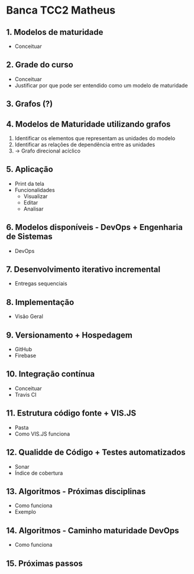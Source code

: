 # Banca TCC2 Matheus

## 1. Modelos de maturidade
+ Conceituar

## 2. Grade do curso
+ Conceituar
+ Justificar por que pode ser entendido como um modelo de maturidade

## 3. Grafos (?)

## 4. Modelos de Maturidade utilizando grafos
1. Identificar os elementos que representam as unidades do modelo
2. Identificar as relações de dependência entre as unidades
3. -> Grafo direcional acíclico

## 5. Aplicação
+ Print da tela
+ Funcionalidades
  + Visualizar
  + Editar
  + Analisar

## 6. Modelos disponíveis - DevOps + Engenharia de Sistemas
+ DevOps

## 7. Desenvolvimento iterativo incremental
+ Entregas sequenciais

## 8. Implementação
+ Visão Geral

## 9. Versionamento + Hospedagem
+ GitHub
+ Firebase

## 10. Integração contínua
+ Conceituar
+ Travis CI

## 11. Estrutura código fonte + VIS.JS
+ Pasta
+ Como VIS.JS funciona

## 12. Qualidde de Código + Testes automatizados
+ Sonar
+ Índice de cobertura

## 13. Algoritmos - Próximas disciplinas
+ Como funciona
+ Exemplo

## 14. Algoritmos - Caminho maturidade DevOps
+ Como funciona

## 15. Próximas passos
